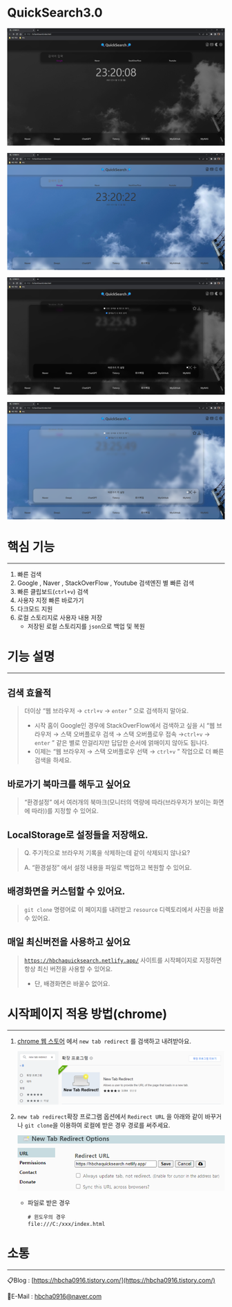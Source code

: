 # QuickSearch3.0

![Untitled](QuickSearch3%200%20fc73fb7789554ed8a07973a596b051ce/Untitled.png)

![Untitled](QuickSearch3%200%20fc73fb7789554ed8a07973a596b051ce/Untitled%201.png)

![Untitled](QuickSearch3%200%20fc73fb7789554ed8a07973a596b051ce/Untitled%202.png)

![Untitled](QuickSearch3%200%20fc73fb7789554ed8a07973a596b051ce/Untitled%203.png)

# 핵심 기능

---

1. 빠른 검색
2. Google , Naver , StackOverFlow , Youtube 검색엔진 별 빠른 검색
3. 빠른 클립보드(`ctrl+v`) 검색
4. 사용자 지정 빠른 바로가기
5. 다크모드 지원
6. 로컬 스토리지로 사용자 내용 저장
    - 저장된 로컬 스토리지를 `json`으로 백업 및 복원

# 기능 설명

---

## 검색 효율적

> 더이상 “웹 브라우저 → `ctrl+v` → `enter` ” 으로 검색하지 말아요.
> 
> - 시작 홈이 Google인 경우에 StackOverFlow에서 검색하고 싶을 시 “웹 브라우저 → 스택 오버플로우 검색 → 스택 오버플로우 접속 →`ctrl+v` → `enter` ” 같은 별로 안걸리지만 답답한 순서에 얽매이지 않아도 됩니다.
> - 이제는 “웹 브라우저 → 스택 오버플로우 선택 → `ctrl+v` ” 작업으로 더 빠른 검색을 하세요.

## 바로가기 북마크를 해두고 싶어요

> “환경설정” 에서 여러개의 북마크(모니터의 역량에 따라(브라우저가 보이는 화면에 따라))를 지정할 수 있어요.
> 

## LocalStorage로 설정들을 저장해요.

> Q. 주기적으로 브라우저 기록을 삭제하는데 같이 삭제되지 않나요?
> 
> 
> A. “환경설정” 에서 설정 내용을 파일로 백업하고 복원할 수 있어요.
> 

## 배경화면을 커스텀할 수 있어요.

> `git clone` 명령어로 이 페이지를 내려받고 `resource` 디렉토리에서 사진을 바꿀 수 있어요.
> 

## 매일 최신버전을 사용하고 싶어요

> [`https://hbchaquicksearch.netlify.app/`](https://hbchaquicksearch.netlify.app/) 사이트를 시작페이지로 지정하면 항상 최신 버전을 사용할 수 있어요.
> 
> - 단, 배경화면은 바꿀수 없어요.

# 시작페이지 적용 방법(chrome)

---

1. [chrome 웹 스토어](https://chrome.google.com/webstore/search/new%20tab%20redirect?hl=ko) 에서 `new tab redirect` 를 검색하고 내려받아요.
    
    ![Untitled](QuickSearch3%200%20fc73fb7789554ed8a07973a596b051ce/Untitled%204.png)
    
2. `new tab redirect`확장 프로그램 옵션에서 `Redirect URL` 을 아래와 같이 바꾸거나 `git clone`을 이용하여 로컬에 받은 경우 경로를 써주세요.
    
    ![Untitled](QuickSearch3%200%20fc73fb7789554ed8a07973a596b051ce/Untitled%205.png)
    
    - 파일로 받은 경우
        
        ```
        # 윈도우의 경우 
        file:///C:/xxx/index.html
        ```
        

# 소통

---

📋Blog : [https://hbcha0916.tistory.com/](https://hbcha0916.tistory.com/)

📧E-Mail : [hbcha0916@naver.com](mailto:hbcha0916@naver.com)